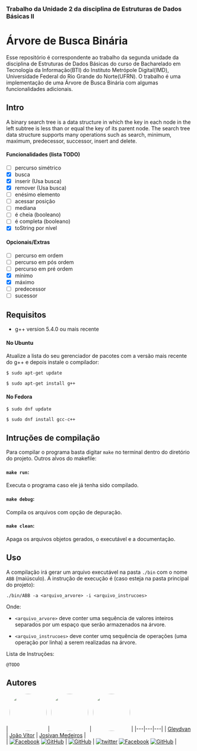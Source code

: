 ### Trabalho da Unidade 2 da disciplina de Estruturas de Dados Básicas II

# Árvore de Busca Binária 
<!--[![Build Status](https://travis-ci.org/JoMedeiros/EDBII_BST.png?branch=master)](https://travis-ci.org/JoMedeiros/EDBII_BST)-->

Esse repositório é correspondente ao trabalho da segunda unidade da disciplina de Estruturas de Dados Básicas do curso de Bacharelado em Tecnologia da Informação(BTI) do Instituto Metrópole Digital(IMD), Universidade Federal do Rio Grande do Norte(UFRN).
O trabalho é uma implementação de uma Árvore de Busca Binária com algumas funcionalidades adicionais.
<!--Name, version, description, and/or features of the program.-->    

## Intro

A binary search tree is a data structure in which the key in each node in the left subtree is less than or equal the key of its parent node. The search tree data structure supports many operations such as search, minimum, maximum, predecessor, successor, insert and delete.

#### Funcionalidades (lista TODO)

- [ ] percurso simétrico
- [x] busca
- [x] inserir (Usa busca)
- [x] remover (Usa busca)
- [ ] enésimo elemento
- [ ] acessar posição
- [ ] mediana
- [ ] é cheia (booleano)
- [ ] é completa (booleano)
- [x] toString por nível

#### Opcionais/Extras

- [ ] percurso em ordem
- [ ] percurso em pós ordem
- [ ] percurso em pré ordem
- [x] mínimo
- [x] máximo
- [ ] predecessor
- [ ] sucessor

## Requisitos

* g++ version 5.4.0 ou mais recente

#### No Ubuntu

Atualize a lista do seu gerenciador de pacotes com a versão mais recente do g++ e depois instale o compilador:

`$ sudo apt-get update`

`$ sudo apt-get install g++`

#### No Fedora

`$ sudo dnf update`

`$ sudo dnf install gcc-c++`

## Intruções de compilação

Para compilar o programa basta digitar `make` no terminal dentro do diretório do projeto.
Outros alvos do makefile:

#### `make run`:

Executa o programa caso ele já tenha sido compilado.

#### `make debug`:

Compila os arquivos com opção de depuração.

#### `make clean`:

Apaga os arquivos objetos gerados, o executável e a documentação.

## Uso

A compilação irá gerar um arquivo executável na pasta `./bin` com o nome `ABB` (maiúsculo). A instrução de execução é (caso esteja na pasta principal do projeto):

`./bin/ABB -a <arquivo_arvore> -i <arquivo_instrucoes>`

Onde:

- `<arquivo_arvore>` deve conter uma sequência de valores inteiros separados por um espaço que serão armazenados na árvore.

- `<arquivo_instrucoes>` deve conter umq sequência de operações (uma operação por linha) a serem realizadas na árvore.

Lista de Instruções:

`@TODO`

## Autores
| [<img src="https://avatars1.githubusercontent.com/u/29136918?s=460&v=4" width="100" style="border-radius:50%"/>](https://github.com/gleydvan) | 
[<img src="https://avatars3.githubusercontent.com/u/28351214?s=460&v=4" width="100" style="border-radius:50%"/>](https://github.com/JohnVithor) | 
[<img src="https://scontent.fnat2-1.fna.fbcdn.net/v/t1.0-9/26196311_1726317707421220_3069236098433062740_n.jpg?_nc_cat=0&oh=68686ac8256abd16fd2c09ce0ba80b07&oe=5B9D0B5E" width="100" style="border-radius:50%"/>](https://github.com/JoMedeiros) |
|---|---|---|
| [Gleydvan](https://github.com/gleydvan) | [João Vítor](https://github.com/JohnVithor) | [Josivan Medeiros](http://lcc.ufrn.br/~josivanmedeiros/) |  
| [![Facebook][2]][1.2] [![GitHub][6]][1.6] | [![GitHub][6]][2.6] | [![twitter][1]][3.1] [![Facebook][2]][3.2] [![GitHub][6]][3.6] |

[1]: http://i.imgur.com/tXSoThF.png
[2]: http://i.imgur.com/P3YfQoD.png
[6]: http://i.imgur.com/0o48UoR.png

[1.2]: https://www.facebook.com/gleydvan
[1.6]: https://github.com/gleydvan

[2.3]: jv.venceslau.c@gmail.com 
[2.6]: https://github.com/JohnVithor

[3.1]: https://twitter.com/MedeirosJosivan
[3.2]: https://www.facebook.com/JosivanMedeiros
[3.6]: https://github.com/JoMedeiros

<!--
    System requirements.
    Install, uninstall, configuration, and operating instructions.
    Files list.
    Credit, acknowledgments, contact information, and copyright.
    Known bugs and a change log.
-->
